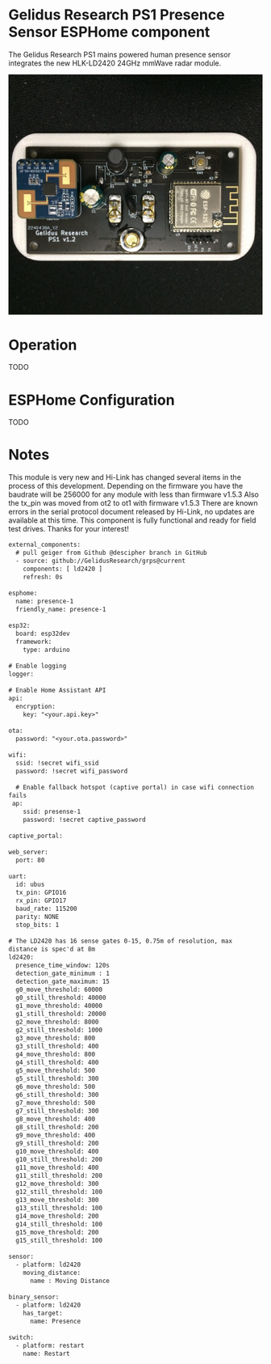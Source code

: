 Gelidus Research PS1 Presence Sensor ESPHome component
=====================================================

The Gelidus Research PS1 mains powered human presence sensor integrates the new HLK-LD2420 24GHz mmWave radar module.

![GRPS1 Mains powered IoT device](./grps1.v1.2.front.JPG)

Operation
=========
TODO


ESPHome Configuration
=====================

TODO

Notes
=====

This module is very new and Hi-Link has changed several items in the process of this development.
Depending on the firmware you have the baudrate will be 256000 for any module with less than firmware v1.5.3
Also the tx_pin was moved from ot2 to ot1 with firmware v1.5.3 
There are known errors in the serial protocol document released by Hi-Link, no updates are available at this time.
This component is fully functional and ready for field test drives.
Thanks for your interest!   

```
external_components:
  # pull geiger from Github @descipher branch in GitHub
  - source: github://GelidusResearch/grps@current
    components: [ ld2420 ]
    refresh: 0s

esphome:
  name: presence-1
  friendly_name: presence-1

esp32:
  board: esp32dev
  framework:
    type: arduino

# Enable logging
logger:

# Enable Home Assistant API
api:
  encryption:
    key: "<your.api.key>"

ota:
  password: "<your.ota.password>"

wifi:
  ssid: !secret wifi_ssid
  password: !secret wifi_password

  # Enable fallback hotspot (captive portal) in case wifi connection fails
 ap:
    ssid: presense-1
    password: !secret captive_password

captive_portal:

web_server:
  port: 80

uart:
  id: ubus
  tx_pin: GPIO16
  rx_pin: GPIO17
  baud_rate: 115200
  parity: NONE
  stop_bits: 1

# The LD2420 has 16 sense gates 0-15, 0.75m of resolution, max distance is spec'd at 8m
ld2420:
  presence_time_window: 120s
  detection_gate_minimum : 1
  detection_gate_maximum: 15
  g0_move_threshold: 60000
  g0_still_threshold: 40000
  g1_move_threshold: 40000
  g1_still_threshold: 20000
  g2_move_threshold: 8000
  g2_still_threshold: 1000
  g3_move_threshold: 800
  g3_still_threshold: 400
  g4_move_threshold: 800
  g4_still_threshold: 400
  g5_move_threshold: 500
  g5_still_threshold: 300
  g6_move_threshold: 500
  g6_still_threshold: 300
  g7_move_threshold: 500
  g7_still_threshold: 300
  g8_move_threshold: 400
  g8_still_threshold: 200
  g9_move_threshold: 400
  g9_still_threshold: 200
  g10_move_threshold: 400
  g10_still_threshold: 200
  g11_move_threshold: 400
  g11_still_threshold: 200
  g12_move_threshold: 300
  g12_still_threshold: 100
  g13_move_threshold: 300
  g13_still_threshold: 100
  g14_move_threshold: 200
  g14_still_threshold: 100
  g15_move_threshold: 200
  g15_still_threshold: 100

sensor:
  - platform: ld2420
    moving_distance:
      name : Moving Distance

binary_sensor:
  - platform: ld2420
    has_target:
      name: Presence

switch:
  - platform: restart
    name: Restart    
```



